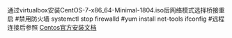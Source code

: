 通过virtualbox安装CentOS-7-x86_64-Minimal-1804.iso后网络模式选择桥接重启
#禁用防火墙
systemctl stop firewalld
#yum install net-tools
ifconfig
#远程连接后参照 [Centos官方安装文档](https://docs.docker.com/install/linux/docker-ce/centos/#install-docker-ce-1)
